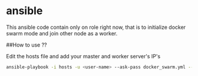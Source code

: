 # ansible

This ansible code contain only on role right now, that is to initialize docker swarm mode and join other node as a worker.

##How to use ??

Edit the hosts file and add your master and worker server's IP's

```sh
ansible-playbook -i hosts -u <user-name> --ask-pass docker_swarm.yml --tags "dockerswarm"
```
